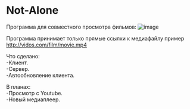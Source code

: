 # Not-Alone
Программа для совместного просмотра фильмов:
![image](https://user-images.githubusercontent.com/35195104/189541076-3b992032-9ba5-449e-883a-cf246cbd87f5.png)

Программа принимает только прямые ссылки к медиафайлу пример http://vidos.com/film/movie.mp4

Что сделано:  
  -Клиент.  
  -Сервер.  
  -Автообновление клиента.  

В планах:  
  -Просмотр с Youtube.  
  -Новый медиаплеер.
